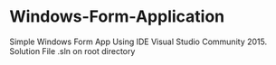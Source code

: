 # Windows-Form-Application

Simple Windows Form App 
Using IDE Visual Studio Community 2015. Solution File .sln on root directory
